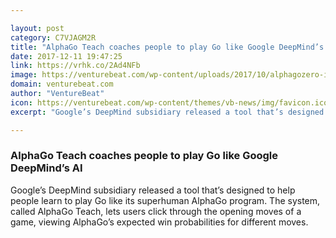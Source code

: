 ```yaml
---

layout: post
category: C7VJAGM2R
title: "AlphaGo Teach coaches people to play Go like Google DeepMind’s AI"
date: 2017-12-11 19:47:25
link: https://vrhk.co/2Ad4NFb
image: https://venturebeat.com/wp-content/uploads/2017/10/alphagozero-illustration-widescreen-width-1100.jpg?fit=780%2C438&strip=all
domain: venturebeat.com
author: "VentureBeat"
icon: https://venturebeat.com/wp-content/themes/vb-news/img/favicon.ico
excerpt: "Google’s DeepMind subsidiary released a tool that’s designed to help people learn to play Go like its superhuman AlphaGo program. The system, called AlphaGo Teach, lets users click through the opening moves of a game, viewing AlphaGo’s expected win probabilities for different moves."

---
```


### AlphaGo Teach coaches people to play Go like Google DeepMind’s AI

Google’s DeepMind subsidiary released a tool that’s designed to help people learn to play Go like its superhuman AlphaGo program. The system, called AlphaGo Teach, lets users click through the opening moves of a game, viewing AlphaGo’s expected win probabilities for different moves.